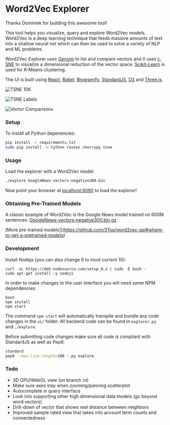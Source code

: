 
# Word2Vec Explorer

Thanks Dominiek for building this awesome tool!

This tool helps you visualize, query and explore Word2Vec models. Word2Vec is a deep learning technique that feeds massive amounts of text into a shallow neural net which can then be used to solve a variety of NLP and ML problems.

Word2Vec Explorer uses [Gensim](https://github.com/piskvorky/gensim) to list and compare vectors and it uses [t-SNE](https://github.com/danielfrg/tsne) to visualize a dimensional reduction of the vector space. [Scikit-Learn](http://scikit-learn.org/stable/) is used for K-Means clustering.

The UI is built using [React](https://facebook.github.io/react/), [Babel](https://babeljs.io/), [Browserify](http://browserify.org/), [StandardJS](http://standardjs.com/), [D3](http://d3js.org) and [Three.js](http://threejs.org).

![TSNE 10K](https://raw.githubusercontent.com/dominiek/word2vec-explorer/master/public/screenshots/tsne-10k.png?token=AABIgK4MtRPmjZz5pWmdlLwlZtC8-hBqks5W6aenwA%3D%3D)

![TSNE Labels](https://raw.githubusercontent.com/dominiek/word2vec-explorer/master/public/screenshots/tsne-labels.png?token=AABIgEjLDw4w_O1CWfaLvQwSoroJUHhDks5W6ahRwA%3D%3D)

![Vector Comparisons](https://raw.githubusercontent.com/dominiek/word2vec-explorer/master/public/screenshots/vector-comparison.png?token=AABIgEz7KfbtSuys4yjTW9Un3QoQ4BJLks5W6ahrwA%3D%3D)

### Setup

To install all Python depenencies:

```bash
pip install -r requirements.txt
sudo pip install -U Cython routes cherrypy tsne 
```

### Usage

Load the explorer with a Word2Vec model:

```bash
./explore GoogleNews-vectors-negative300.bin
```

Now point your browser at [localhost:8080](http://localhost:8080/) to load the explorer!

### Obtaining Pre-Trained Models

A classic example of Word2Vec is the Google News model trained on 600M sentences: [GoogleNews-vectors-negative300.bin.gz](https://drive.google.com/file/d/0B7XkCwpI5KDYNlNUTTlSS21pQmM/edit?usp=sharing)

[More pre-trained models]](https://github.com/3Top/word2vec-api#where-to-get-a-pretrained-models)

### Development

Install Nodejs (you can also change 8 to most current 10):

```
curl -sL https://deb.nodesource.com/setup_8.x | sudo -E bash -
sudo apt-get install -y nodejs
```

In order to make changes to the user interface you will need some NPM dependencies:

```
bash
npm install
npm start
```

The command `npm start` will automatically transpile and bundle any code changes in the `ui/` folder. All backend code can be found in `explorer.py` and `./explore`.

Before submitting code changes make sure all code is compliant with StandardJS as well as Pep8:

```bash
standard
pep8 --max-line-length=100 *.py explore
```

### Todo

- 3D GPU/WebGL view (on branch `3d`)
- Make sure axes stay when zooming/panning scatterplot
- Autocomplete in query interface
- Look into supporting other high dimensional data models (go beyond word vectors)
- Drill-down of vector that shows real distance between neighbors
- Improved sample rated view that takes into account term counts and connectedness
